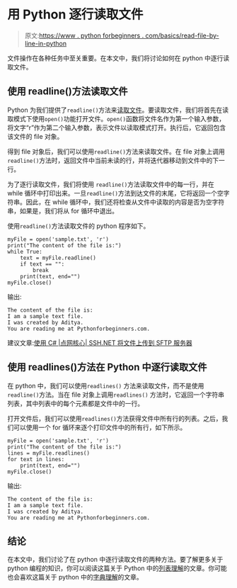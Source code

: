 # 用 Python 逐行读取文件

> 原文:[https://www . python forbeginners . com/basics/read-file-by-line-in-python](https://www.pythonforbeginners.com/basics/read-file-line-by-line-in-python)

文件操作在各种任务中至关重要。在本文中，我们将讨论如何在 python 中逐行读取文件。

## 使用 readline()方法读取文件

Python 为我们提供了`readline()`方法来[读取文件](https://www.pythonforbeginners.com/files/4-ways-to-read-a-text-file-line-by-line-in-python)。要读取文件，我们将首先在读取模式下使用`open()`功能打开文件。`open()`函数将文件名作为第一个输入参数，将文字“r”作为第二个输入参数，表示文件以读取模式打开。执行后，它返回包含该文件的 file 对象。

得到 file 对象后，我们可以使用`readline()`方法来读取文件。在 file 对象上调用`readline()`方法时，返回文件中当前未读的行，并将迭代器移动到文件中的下一行。

为了逐行读取文件，我们将使用 `readline()`方法读取文件中的每一行，并在 while 循环中打印出来。一旦`readline()`方法到达文件的末尾，它将返回一个空字符串。因此，在 while 循环中，我们还将检查从文件中读取的内容是否为空字符串，如果是，我们将从 for 循环中退出。

使用`readline()`方法读取文件的 python 程序如下。

```
myFile = open('sample.txt', 'r')
print("The content of the file is:")
while True:
    text = myFile.readline()
    if text == "":
        break
    print(text, end="")
myFile.close()
```

输出:

```
The content of the file is:
I am a sample text file.
I was created by Aditya.
You are reading me at Pythonforbeginners.com.
```

建议文章:[使用 C# |点网核心| SSH.NET 将文件上传到 SFTP 服务器](https://codinginfinite.com/upload-file-sftp-server-using-csharp-net-core-ssh/)

## 使用 readlines()方法在 Python 中逐行读取文件

在 python 中，我们可以使用`readlines()` 方法来读取文件，而不是使用 `readline()`方法。当在 file 对象上调用`readlines()` 方法时，它返回一个字符串列表，其中列表中的每个元素都是文件中的一行。

打开文件后，我们可以使用`readlines()`方法获得文件中所有行的列表。之后，我们可以使用一个 for 循环来逐个打印文件中的所有行，如下所示。

```
myFile = open('sample.txt', 'r')
print("The content of the file is:")
lines = myFile.readlines()
for text in lines:
    print(text, end="")
myFile.close()
```

输出:

```
The content of the file is:
I am a sample text file.
I was created by Aditya.
You are reading me at Pythonforbeginners.com.
```

## 结论

在本文中，我们讨论了在 python 中逐行读取文件的两种方法。要了解更多关于 python 编程的知识，你可以阅读这篇关于 Python 中的[列表理解](https://www.pythonforbeginners.com/basics/list-comprehensions-in-python)的文章。你可能也会喜欢这篇关于 python 中的[字典理解](https://www.pythonforbeginners.com/dictionary/dictionary-comprehension-in-python)的文章。